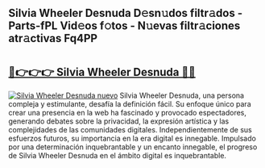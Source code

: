 ## Silvia Wheeler Desnuda D𝚎sn𝚞dos filtr𝚊dos - Parts-fPL Vid𝚎os f𝚘tos - N𝚞evas filtr𝚊ciones atr𝚊ctivas Fq4PP

# <h2><a href="http://mb3akjm.tromn.icu/?c=Silvia+Wheeler+Desnuda">🔗👉👉👉 Silvia Wheeler Desnuda 🔗🔗</a></h2>

[![Silvia Wheeler Desnuda nuevo](https://i.imgur.com/pEAQMta.gif)](http://mb3akjm.tromn.icu/?c=Silvia+Wheeler+Desnuda)
Silvia Wheeler Desnuda, una persona compleja y estimulante, desafía la definición fácil. Su enfoque único para crear una presencia en la web ha fascinado y provocado espectadores, generando debates sobre la privacidad, la expresión artística y las complejidades de las comunidades digitales. Independientemente de sus esfuerzos futuros, su importancia en la era digital es innegable. Impulsado por una determinación inquebrantable y un encanto innegable, el progreso de Silvia Wheeler Desnuda en el ámbito digital es inquebrantable.
